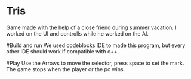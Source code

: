 # Tris

Game made with the help of a close friend during summer vacation. I worked on the UI and controlls while he worked on the AI.

#Build and run
We used codeblocks IDE to made this program, but every other IDE should work if compatible with c++.

#Play
Use the Arrows to move the selector, press space to set the mark. The game stops when the player or the pc wins.